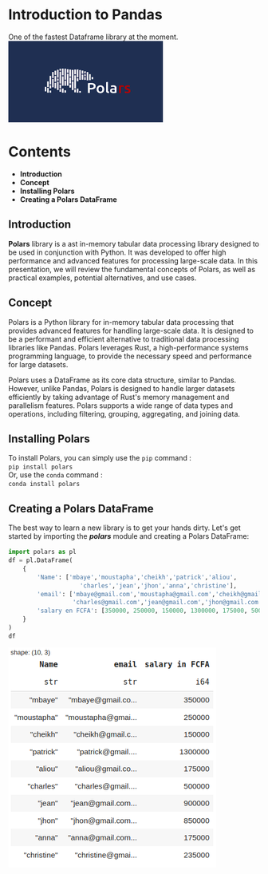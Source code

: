 # **Introduction to Pandas**
 One of the fastest Dataframe library at the moment.  
![Polars](https://github.com/bmwathie/Examen_Python-M1_IA_Nov_2022/blob/main/img/t%C3%A9l%C3%A9chargement.png?raw=true "Polars")
# **Contents**
- **Introduction**
- **Concept**
- **Installing Polars**
- **Creating a Polars DataFrame**
## **Introduction**
**Polars** library is a ast in-memory tabular data processing library designed to be used in conjunction with Python. It was developed to offer high performance and advanced features for processing large-scale data. In this presentation, we will review the fundamental concepts of Polars, as well as practical examples, potential alternatives, and use cases.
## **Concept**
Polars is a Python library for in-memory tabular data processing that provides advanced features for handling large-scale data. It is designed to be a performant and efficient alternative to traditional data processing libraries like Pandas. Polars leverages Rust, a high-performance systems programming language, to provide the necessary speed and performance for large datasets.

Polars uses a DataFrame as its core data structure, similar to Pandas. However, unlike Pandas, Polars is designed to handle larger datasets efficiently by taking advantage of Rust's memory management and parallelism features. Polars supports a wide range of data types and operations, including filtering, grouping, aggregating, and joining data.
## **Installing Polars**
To install Polars, you can simply use the `pip` command :  
`pip install polars`  
Or, use the `conda` command :  
`conda install polars`  
## **Creating a Polars DataFrame**
The best way to learn a new library is to get your hands dirty. Let's get started by importing the ***polars*** module and creating a Polars DataFrame:  
```python
import polars as pl
df = pl.DataFrame(
    {
        'Name': ['mbaye','moustapha','cheikh','patrick','aliou',
                    'charles','jean','jhon','anna','christine'],
        'email': ['mbaye@gmail.com','moustapha@gmail.com','cheikh@gmail.com', 'patrick@gmail.com','aliou@gmail.com',     
                  'charles@gmail.com','jean@gmail.com','jhon@gmail.com','anna@gmail.com','christine@gmail.com'],
        'salary en FCFA': [350000, 250000, 150000, 1300000, 175000, 500000, 900000, 850000, 175000, 235000]
    }
)
df  
```
![output](https://github.com/bmwathie/Examen_Python-M1_IA_Nov_2022/blob/main/img/Capture%20d%E2%80%99%C3%A9cran%20du%202023-03-06%2016-37-06.png?raw=true)





